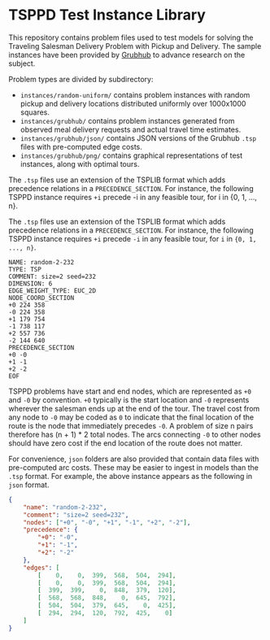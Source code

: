 # TSPPD Test Instance Library

This repository contains problem files used to test models for solving the Traveling Salesman Delivery Problem with Pickup and Delivery. The sample instances have been provided by [Grubhub](https://www.grubhub.com) to advance research on the subject.

Problem types are divided by subdirectory:

* `instances/random-uniform/` contains problem instances with random pickup and delivery locations distributed uniformly over 1000x1000 squares.
* `instances/grubhub/` contains problem instances generated from observed meal delivery requests and actual travel time estimates.
* `instances/grubhub/json/` contains JSON versions of the Grubhub `.tsp` files with pre-computed edge costs.
* `instances/grubhub/png/` contains graphical representations of test instances, along with optimal tours.

The `.tsp` files use an extension of the TSPLIB format which adds precedence relations in a `PRECEDENCE_SECTION`. For instance, the following TSPPD instance requires `+i` precede -i in any feasible tour, for i in {0, 1, ..., n}.

The `.tsp` files use an extension of the TSPLIB format which adds precedence relations in a `PRECEDENCE_SECTION`. For instance, the following TSPPD instance requires `+i` precede `-i` in any feasible tour, for `i` in `{0, 1, ..., n}`.

```
NAME: random-2-232
TYPE: TSP
COMMENT: size=2 seed=232
DIMENSION: 6
EDGE_WEIGHT_TYPE: EUC_2D
NODE_COORD_SECTION
+0 224 358
-0 224 358
+1 179 754
-1 738 117
+2 557 736
-2 144 640
PRECEDENCE_SECTION
+0 -0
+1 -1
+2 -2
EOF
```

TSPPD problems have start and end nodes, which are represented as `+0` and `-0` by  convention. `+0` typically is the start location and `-0` represents wherever the salesman ends up at the end of the tour. The travel cost from any node to `-0` may be coded as `0` to indicate that the final location of the route is the node that immediately precedes `-0`. A problem of size n pairs therefore has (n + 1) * 2 total nodes. The arcs connecting `-0` to other nodes should have zero cost if the end location of the route does not matter.

For convenience, `json` folders are also provided that contain data files with pre-computed arc costs. These may be easier to ingest in models than the `.tsp` format. For example, the above instance appears as the following in `json` format.

```json
{
    "name": "random-2-232",
    "comment": "size=2 seed=232",
    "nodes": ["+0", "-0", "+1", "-1", "+2", "-2"],
    "precedence": {
        "+0": "-0",
        "+1": "-1",
        "+2": "-2"
    },
    "edges": [
        [    0,    0,  399,  568,  504,  294],
        [    0,    0,  399,  568,  504,  294],
        [  399,  399,    0,  848,  379,  120],
        [  568,  568,  848,    0,  645,  792],
        [  504,  504,  379,  645,    0,  425],
        [  294,  294,  120,  792,  425,    0]
    ]
}
```
